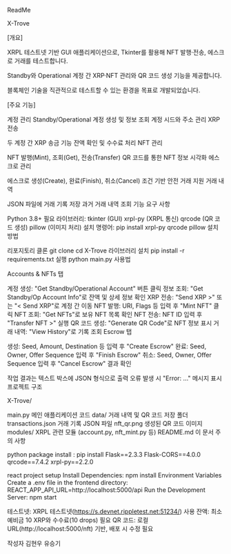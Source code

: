 ReadMe

X-Trove

[개요]

  XRPL 테스트넷 기반 GUI 애플리케이션으로, Tkinter를 활용해 NFT 발행·전송, 에스크로 거래를 테스트합니다.
  
  Standby와 Operational 계정 간 XRP·NFT 관리와 QR 코드 생성 기능을 제공합니다.
  
  블록체인 기술을 직관적으로 테스트할 수 있는 환경을 목표로 개발되었습니다.

[주요 기능]

  계정 관리 Standby/Operational 계정 생성 및 정보 조회 계정 시드와 주소 관리 XRP 전송
  
  두 계정 간 XRP 송금 기능 잔액 확인 및 수수료 처리 NFT 관리
  
  NFT 발행(Mint), 조회(Get), 전송(Transfer) QR 코드를 통한 NFT 정보 시각화 에스크로 관리
  
  에스크로 생성(Create), 완료(Finish), 취소(Cancel) 조건 기반 안전 거래 지원 거래 내역
  
  JSON 파일에 거래 기록 저장 과거 거래 내역 조회 기능 요구 사항
  
  Python 3.8+ 필요 라이브러리: tkinter (GUI) xrpl-py (XRPL 통신) qrcode (QR 코드 생성) pillow (이미지 처리) 설치 명령어: pip install xrpl-py qrcode pillow 설치 방법
  
  리포지토리 클론 git clone cd X-Trove 라이브러리 설치 pip install -r requirements.txt 실행 python main.py 사용법

Accounts & NFTs 탭

  계정 생성: "Get Standby/Operational Account" 버튼 클릭 정보 조회: "Get Standby/Op Account Info"로 잔액 및 상세 정보 확인 XRP 전송: "Send XRP >" 또는 "< Send XRP"로 계정 간 이동 NFT 발행: URI, Flags 등 입력 후 "Mint NFT" 클릭 NFT 조회: "Get NFTs"로 보유 NFT 목록 확인 NFT 전송: NFT ID 입력 후 "Transfer NFT >" 실행 QR 코드 생성: "Generate QR Code"로 NFT 정보 표시 거래 내역: "View History"로 기록 조회 Escrow 탭
  
  생성: Seed, Amount, Destination 등 입력 후 "Create Escrow" 완료: Seed, Owner, Offer Sequence 입력 후 "Finish Escrow" 취소: Seed, Owner, Offer Sequence 입력 후 "Cancel Escrow" 결과 확인
  
  작업 결과는 텍스트 박스에 JSON 형식으로 출력 오류 발생 시 "Error: ..." 메시지 표시 프로젝트 구조
  
  X-Trove/
  
  main.py 메인 애플리케이션 코드 data/ 거래 내역 및 QR 코드 저장 폴더 transactions.json 거래 기록 JSON 파일 nft_qr.png 생성된 QR 코드 이미지 modules/ XRPL 관련 모듈 (account.py, nft_mint.py 등) README.md 이 문서 주의 사항
  
  python package install :
   pip install Flask==2.3.3 Flask-CORS==4.0.0 qrcode==7.4.2 xrpl-py==2.2.0
  
  react project setup
   Install Dependencies: npm install
   Environment Variables Create a .env file in the frontend directory: REACT_APP_API_URL=http://localhost:5000/api
   Run the Development Server: npm start
  
  테스트넷: XRPL 테스트넷(https://s.devnet.rippletest.net:51234/) 사용 잔액: 최소 예비금 10 XRP와 수수료(10 drops) 필요 QR 코드: 로컬 URL(http://localhost:5000/nft) 기반, 배포 시 수정 필요

작성자 김현우 유승기
